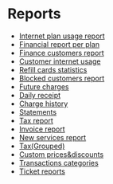 Reports
====

* [Internet plan usage report](internet_plan_usage/ipu_report.md)
* [Financial report per plan](financial_per_plan/fin_per_plan_report.md)
* [Finance customers report](finance_customers/fin_customer_report.md)
* [Customer internet usage](customer_internet_usage/usage_internet_report.md)
* [Refill cards statistics](refill_cards/refill_cards.md)
* [Blocked customers report](blocked_customers/blocked_customers.md)
* [Future charges](future_charges/future_charges.md)
* [Daily receipt](daily_receipt/daily_receipt.md)
* [Charge history](charge_history/charge_history.md)
* [Statements](statements/statements.md)
* [Tax report](tax_report/tax_report.md)
* [Invoice report](invoice/invoice.md)
* [New services report](new_services/new_services.md)
* [Tax(Grouped)](tax_grouped/tax_grouped.md)
* [Custom prices&discounts](prices_discounts/prices_discounts.md)
* [Transactions categories](transaction_categories/transaction_categories.md)
* [Ticket reports](ticket_report/ticket_report.md)
